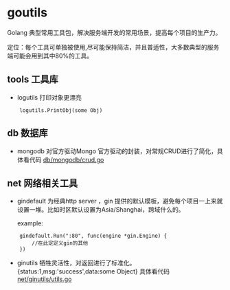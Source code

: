 # goutils

Golang 典型常用工具包，解决服务端开发的常用场景，提高每个项目的生产力。
 
定位：每个工具可单独被使用,尽可能保持简洁，并且普适性，大多数典型的服务端可能会用到其中80%的工具。


## tools 工具库 
* logutils 打印对象更漂亮
```
    logutils.PrintObj(some Obj)
```

## db 数据库
* mongodb 对官方驱动Mongo 官方驱动的封装，对常规CRUD进行了简化，具体看代码 [db/mongodb/crud.go](db/mongodb/curd.go)

 
 
## net 网络相关工具
* gindefault 为经典http server ，gin 提供的默认模板，避免每个项目一上来就设置一堆。比如时区默认设置为Asia/Shanghai，跨域什么的。

    example:
```
    gindefault.Run(":80", func(engine *gin.Engine) {
        //在此定定义gin的其他
    })
```
* ginutils 牺牲灵活性，对返回进行了标准化。
{status:1,msg:'success',data:some Object}
具体看代码 [net/ginutils/utils.go](net/ginutils/utils.go)
